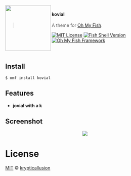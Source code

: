 <img src="https://cdn.rawgit.com/oh-my-fish/oh-my-fish/e4f1c2e0219a17e2c748b824004c8d0b38055c16/docs/logo.svg" align="left" width="144px" height="144px"/>

#### kovial
> A theme for [Oh My Fish][omf-link].

[![MIT License](https://img.shields.io/badge/license-MIT-007EC7.svg?style=flat-square)](/LICENSE)
[![Fish Shell Version](https://img.shields.io/badge/fish-v3.0.0-007EC7.svg?style=flat-square)](https://fishshell.com)
[![Oh My Fish Framework](https://img.shields.io/badge/Oh%20My%20Fish-Framework-007EC7.svg?style=flat-square)](https://www.github.com/oh-my-fish/oh-my-fish)

<br/>

## Install

```fish
$ omf install kovial
```


## Features

* __jovial with a k__


## Screenshot

<p align="center">
<img src="https://user-images.githubusercontent.com/28943200/143537236-36de1ae6-dca1-454a-93e0-d06dfb0cff3c.png">
</p>


# License

[MIT][mit] © [krypticallusion][author]

[mit]:            https://opensource.org/licenses/MIT
[author]:         https://github.com/krypticallusion
[omf-link]:       https://www.github.com/oh-my-fish/oh-my-fish
[license-badge]:  https://img.shields.io/badge/license-MIT-007EC7.svg?style=flat-square
